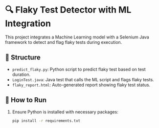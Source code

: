 # 🔍 Flaky Test Detector with ML Integration

This project integrates a Machine Learning model with a Selenium Java framework to detect and flag flaky tests during execution.

## 📂 Structure
- `predict_flaky.py`: Python script to predict flaky test based on test duration.
- `LoginTest.java`: Java test that calls the ML script and flags flaky tests.
- `flaky_report.html`: Auto-generated report showing flaky test status.

## 🚀 How to Run
1. Ensure Python is installed with necessary packages:
   ```bash
   pip install -r requirements.txt
